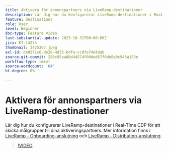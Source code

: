 ```yaml
---
title: Aktivera för annonspartners via LiveRamp-destinationer
description: Lär dig hur du konfigurerar LiveRamp-destinationer i Real-Time CDP för att skicka målgrupper till dina aktiveringspartners.
feature: Destinations
role: User
level: Beginner
doc-type: Feature Video
last-substantial-update: 2023-10-31T00:00:00Z
jira: KT-14274
thumbnail: 3425367.jpeg
exl-id: de8571c6-de26-4d35-bdfe-cc8fe74d4dab
source-git-commit: 286c85aa88d44574f00ded67f0de8e0c945a153e
workflow-type: tm+mt
source-wordcount: '64'
ht-degree: 0%

---
```


# Aktivera för annonspartners via LiveRamp-destinationer

Lär dig hur du konfigurerar LiveRamp-destinationer i Real-Time CDP för att skicka målgrupper till dina aktiveringspartners. Mer information finns i [LiveRamp - Onboarding-anslutning](https://experienceleague.adobe.com/docs/experience-platform/destinations/catalog/advertising/liveramp-onboarding.html?lang=sv-SE) och [LiveRamp - Distribution-anslutning](https://experienceleague.adobe.com/docs/experience-platform/destinations/catalog/advertising/liveramp-distribution.html?lang=sv-SE).

>[!VIDEO](https://video.tv.adobe.com/v/3425367/?learn=on&enablevpops)
